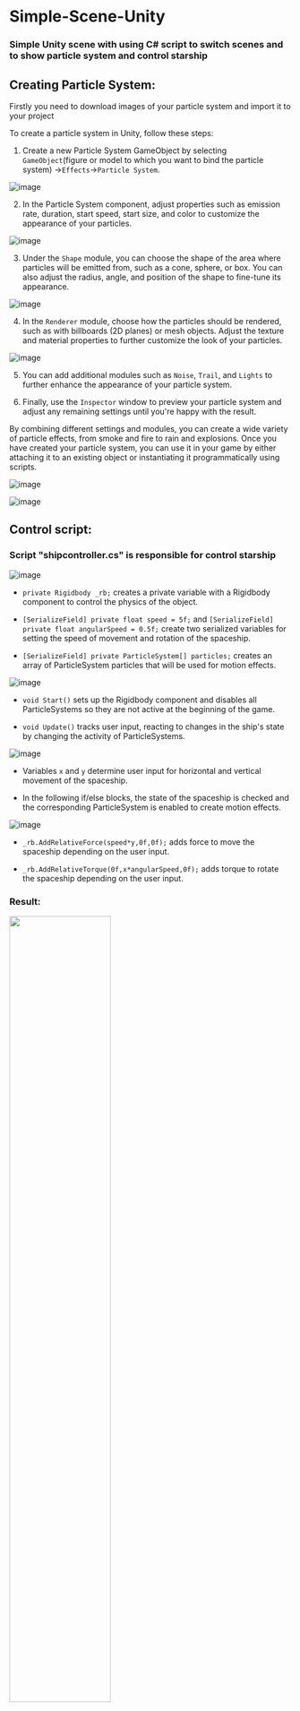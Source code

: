 # Simple-Scene-Unity
<h3>Simple Unity scene with using C# script to switch scenes and to show particle system and control starship</h3>

<h2>Creating Particle System:</h2>

Firstly you need to download images of your particle system and import it to your project

To create a particle system in Unity, follow these steps:

1. Create a new Particle System GameObject by selecting `GameObject`(figure or model to which you want to bind the particle system) ->`Effects`->`Particle System`.

![image](https://github.com/r3ynD/Simple-Scene-Unity/assets/127958857/39e16b00-5613-41d0-8579-a2608f9be68c)


2. In the Particle System component, adjust properties such as emission rate, duration, start speed, start size, and color to customize the appearance of your particles.

![image](https://github.com/r3ynD/Simple-Scene-Unity/assets/127958857/181b709e-bee5-4314-9aed-d7883c43555a)

3. Under the `Shape` module, you can choose the shape of the area where particles will be emitted from, such as a cone, sphere, or box. You can also adjust the radius, angle, and position of the shape to fine-tune its appearance.

![image](https://github.com/r3ynD/Simple-Scene-Unity/assets/127958857/9bfd61f6-041d-47f2-baba-a40e1dbed240)


4. In the `Renderer` module, choose how the particles should be rendered, such as with billboards (2D planes) or mesh objects. Adjust the texture and material properties to further customize the look of your particles.

![image](https://github.com/r3ynD/Simple-Scene-Unity/assets/127958857/9ede03d7-0718-494c-b5a1-85968f86b94d)


5. You can add additional modules such as `Noise`, `Trail`, and `Lights` to further enhance the appearance of your particle system.

6. Finally, use the `Inspector` window to preview your particle system and adjust any remaining settings until you're happy with the result.

By combining different settings and modules, you can create a wide variety of particle effects, from smoke and fire to rain and explosions. Once you have created your particle system, you can use it in your game by either attaching it to an existing object or instantiating it programmatically using scripts.

![image](https://github.com/r3ynD/Simple-Scene-Unity/assets/127958857/ce3915b5-dc99-44b6-911b-8c91bb8b4b11)

![image](https://github.com/r3ynD/Simple-Scene-Unity/assets/127958857/050ceb93-9560-4e6a-8c7a-6e345e728cf1)

<h2>Control script:</h2>

<h3>Script "shipcontroller.cs" is responsible for control starship</h3>

![image](https://github.com/r3ynD/Simple-Scene-Unity/assets/127958857/cd7f682e-ed69-4809-8092-9157a553223d)


- `private Rigidbody _rb;` creates a private variable with a Rigidbody component to control the physics of the object.

- `[SerializeField] private float speed = 5f;` and `[SerializeField] private float angularSpeed = 0.5f;` create two serialized variables for setting the speed of movement and rotation of the spaceship.

- `[SerializeField] private ParticleSystem[] particles;` creates an array of ParticleSystem particles that will be used for motion effects.

![image](https://github.com/r3ynD/Simple-Scene-Unity/assets/127958857/e0dd136f-5c03-4b59-9076-86a31e3e0b3c)

- `void Start()` sets up the Rigidbody component and disables all ParticleSystems so they are not active at the beginning of the game.

- `void Update()` tracks user input, reacting to changes in the ship's state by changing the activity of ParticleSystems.

![image](https://github.com/r3ynD/Simple-Scene-Unity/assets/127958857/31de69b5-3b2e-4b55-ab2e-a6cc499972ee)

- Variables `x` and `y` determine user input for horizontal and vertical movement of the spaceship.

- In the following if/else blocks, the state of the spaceship is checked and the corresponding ParticleSystem is enabled to create motion effects.

![image](https://github.com/r3ynD/Simple-Scene-Unity/assets/127958857/467eaad5-6fff-4e5b-9e19-c039d4538b86)

- `_rb.AddRelativeForce(speed*y,0f,0f);` adds force to move the spaceship depending on the user input.

- `_rb.AddRelativeTorque(0f,x*angularSpeed,0f);` adds torque to rotate the spaceship depending on the user input.


<h3>Result:</h3>

<img src="https://github.com/r3ynD/Simple-Scene-Unity/assets/127958857/c021fbf8-0d05-42bd-88e7-c24fac8f5178" width=60%>

